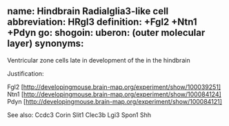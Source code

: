 name: Hindbrain Radialglia3-like cell
abbreviation: HRgl3
definition: +Fgl2 +Ntn1 +Pdyn
go:
shogoin: 
uberon: (outer molecular layer)
synonyms:
---

Ventricular zone cells late in development of the in the hindbrain

Justification:

Fgl2 [http://developingmouse.brain-map.org/experiment/show/100039251]
Ntn1 [http://developingmouse.brain-map.org/experiment/show/100084124]
Pdyn [http://developingmouse.brain-map.org/experiment/show/100084121]

See also:
Ccdc3 Corin Slit1 Clec3b Lgi3 Spon1 Shh 